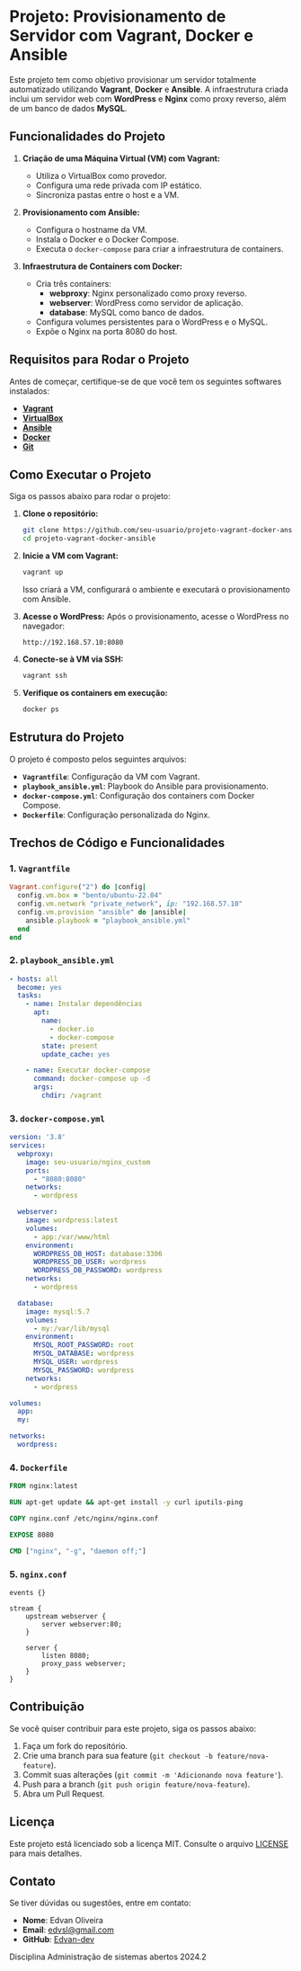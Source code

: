 # Projeto: Provisionamento de Servidor com Vagrant, Docker e Ansible

Este projeto tem como objetivo provisionar um servidor totalmente automatizado utilizando **Vagrant**, **Docker** e **Ansible**. A infraestrutura criada inclui um servidor web com **WordPress** e **Nginx** como proxy reverso, além de um banco de dados **MySQL**.

## Funcionalidades do Projeto

1. **Criação de uma Máquina Virtual (VM) com Vagrant:**
   - Utiliza o VirtualBox como provedor.
   - Configura uma rede privada com IP estático.
   - Sincroniza pastas entre o host e a VM.

2. **Provisionamento com Ansible:**
   - Configura o hostname da VM.
   - Instala o Docker e o Docker Compose.
   - Executa o `docker-compose` para criar a infraestrutura de containers.

3. **Infraestrutura de Containers com Docker:**
   - Cria três containers:
     - **webproxy**: Nginx personalizado como proxy reverso.
     - **webserver**: WordPress como servidor de aplicação.
     - **database**: MySQL como banco de dados.
   - Configura volumes persistentes para o WordPress e o MySQL.
   - Expõe o Nginx na porta 8080 do host.

## Requisitos para Rodar o Projeto

Antes de começar, certifique-se de que você tem os seguintes softwares instalados:

- **[Vagrant](https://www.vagrantup.com/)**
- **[VirtualBox](https://www.virtualbox.org/)**
- **[Ansible](https://docs.ansible.com/)**
- **[Docker](https://www.docker.com/)**
- **[Git](https://git-scm.com/)**

## Como Executar o Projeto

Siga os passos abaixo para rodar o projeto:

1. **Clone o repositório:**
   ```bash
   git clone https://github.com/seu-usuario/projeto-vagrant-docker-ansible.git
   cd projeto-vagrant-docker-ansible
   ```

2. **Inicie a VM com Vagrant:**
   ```bash
   vagrant up
   ```
   Isso criará a VM, configurará o ambiente e executará o provisionamento com Ansible.

3. **Acesse o WordPress:**
   Após o provisionamento, acesse o WordPress no navegador:
   ```
   http://192.168.57.10:8080
   ```

4. **Conecte-se à VM via SSH:**
   ```bash
   vagrant ssh
   ```

5. **Verifique os containers em execução:**
   ```bash
   docker ps
   ```

## Estrutura do Projeto

O projeto é composto pelos seguintes arquivos:

- **`Vagrantfile`**: Configuração da VM com Vagrant.
- **`playbook_ansible.yml`**: Playbook do Ansible para provisionamento.
- **`docker-compose.yml`**: Configuração dos containers com Docker Compose.
- **`Dockerfile`**: Configuração personalizada do Nginx.

## Trechos de Código e Funcionalidades

### 1. `Vagrantfile`

```ruby
Vagrant.configure("2") do |config|
  config.vm.box = "bento/ubuntu-22.04"
  config.vm.network "private_network", ip: "192.168.57.10"
  config.vm.provision "ansible" do |ansible|
    ansible.playbook = "playbook_ansible.yml"
  end
end
```

### 2. `playbook_ansible.yml`

```yaml
- hosts: all
  become: yes
  tasks:
    - name: Instalar dependências
      apt:
        name:
          - docker.io
          - docker-compose
        state: present
        update_cache: yes

    - name: Executar docker-compose
      command: docker-compose up -d
      args:
        chdir: /vagrant
```

### 3. `docker-compose.yml`

```yaml
version: '3.8'
services:
  webproxy:
    image: seu-usuario/nginx_custom
    ports:
      - "8080:8080"
    networks:
      - wordpress

  webserver:
    image: wordpress:latest
    volumes:
      - app:/var/www/html
    environment:
      WORDPRESS_DB_HOST: database:3306
      WORDPRESS_DB_USER: wordpress
      WORDPRESS_DB_PASSWORD: wordpress
    networks:
      - wordpress

  database:
    image: mysql:5.7
    volumes:
      - my:/var/lib/mysql
    environment:
      MYSQL_ROOT_PASSWORD: root
      MYSQL_DATABASE: wordpress
      MYSQL_USER: wordpress
      MYSQL_PASSWORD: wordpress
    networks:
      - wordpress

volumes:
  app:
  my:

networks:
  wordpress:
```

### 4. `Dockerfile`

```dockerfile
FROM nginx:latest

RUN apt-get update && apt-get install -y curl iputils-ping

COPY nginx.conf /etc/nginx/nginx.conf

EXPOSE 8080

CMD ["nginx", "-g", "daemon off;"]
```

### 5. `nginx.conf`

```nginx
events {}

stream {
    upstream webserver {
        server webserver:80;
    }

    server {
        listen 8080;
        proxy_pass webserver;
    }
}
```

## Contribuição

Se você quiser contribuir para este projeto, siga os passos abaixo:

1. Faça um fork do repositório.
2. Crie uma branch para sua feature (`git checkout -b feature/nova-feature`).
3. Commit suas alterações (`git commit -m 'Adicionando nova feature'`).
4. Push para a branch (`git push origin feature/nova-feature`).
5. Abra um Pull Request.

## Licença

Este projeto está licenciado sob a licença MIT. Consulte o arquivo [LICENSE](LICENSE) para mais detalhes.

## Contato

Se tiver dúvidas ou sugestões, entre em contato:

- **Nome**: Edvan Oliveira
- **Email**: [edvsl@gmail.com](mailto:edvan@example.com)
- **GitHub**: [Edvan-dev](https://github.com/seu-usuario)

Disciplina Administração de sistemas abertos 2024.2
